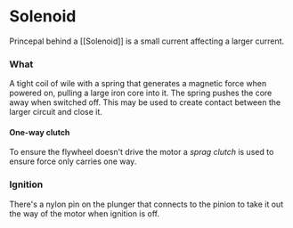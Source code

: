 # Solenoid
Princepal behind a [[Solenoid]] is a small current affecting a larger current.

### What
A tight coil of wile with a spring that generates a magnetic force when powered on, pulling a large iron core into it. The spring pushes the core away when switched off. This may be used to create contact between the larger circuit and close it. 

#### One-way clutch
To ensure the flywheel doesn't drive the motor a *sprag clutch* is used to ensure force only carries one way.

### Ignition
There's a nylon pin on the plunger that connects to the pinion to take it out the way of the motor when ignition is off.